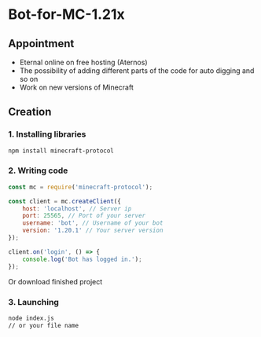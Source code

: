 # Bot-for-MC-1.21x
## Appointment
- Eternal online on free hosting (Aternos)
- The possibility of adding different parts of the code for auto digging and so on
- Work on new versions of Minecraft
## Creation
### 1. Installing libraries
```bash
npm install minecraft-protocol
```
### 2. Writing code
```javascript
const mc = require('minecraft-protocol');

const client = mc.createClient({
    host: 'localhost', // Server ip
    port: 25565, // Port of your server
    username: 'bot', // Username of your bot
    version: '1.20.1' // Your server version 
});

client.on('login', () => {
    console.log('Bot has logged in.');
});
```
Or download finished project 
### 3. Launching 
```bash
node index.js
// or your file name
```
